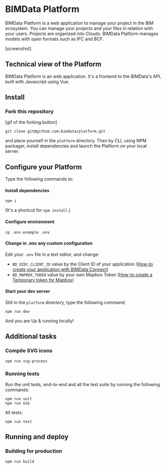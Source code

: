 # BIMData Platform

BIMData Platform is a web application to manage your project in the BIM ecosystem. You can manage your projects and your files in relation with your users.
Projects are organized into Clouds. BIMData Platform manages models with open formats such as IFC and BCF.

[screenshot]


## Technical view of the Platform

️️BIMData Platform is an web application. It's a frontend to the BIMData's API, built with Javascript using Vue.


## Install

### Fork this repository

[gif of the forking button]

```
git clone git@github.com:bimdata/platform.git
```
and place yourself in the ``platform`` directory. 
Then by CLI, using NPM packager, install dependencies and launch the Platform on your local server.

## Configure your Platform

Type the following commands to:

#### Install dependencies
```
npm i
``` 

(It's a shortcut for ``npm install``.)

#### Configure environment

```
cp .env.example .env
```
#### Change in .env any custom configuration

Edit your ``.env`` file in a text editor, and change:
* `BD_OIDC_CLIENT_ID` value by the Client ID of your application ([How-to create your application with BIMData Connect](https://developers.bimdata.io/cookbook/create_an_application.html))
* `BD_MAPBOX_TOKEN` value by your own Mapbox Token ([How-to create a Temporary token for Mapbox](https://docs.mapbox.com/help/tutorials/get-started-tokens-api/#creating-temporary-tokens))


#### Start your dev server

Still in the ``platform`` directory, type the following command:
```
npm run dev
```
And you are Up & running locally!

## Additional tasks

### Compile SVG icons
```
npm run svg-process

```
### Running tests 

Run the unit tests, end-to-end and all the test suite by running the following commands:

```
npm run unit
npm run e2e
```
All tests:
```
npm run test
```

## Running and deploy

### Building for production
```
npm run build
```